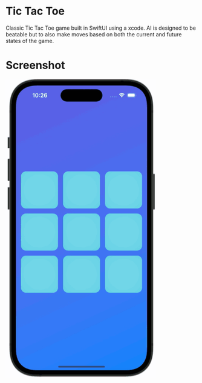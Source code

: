 # Tic Tac Toe
Classic Tic Tac Toe game built in SwiftUI using a xcode. AI is designed to be beatable but to also make moves based on both the current and future states of the game.

# Screenshot
<img src="tic-tac.gif">
